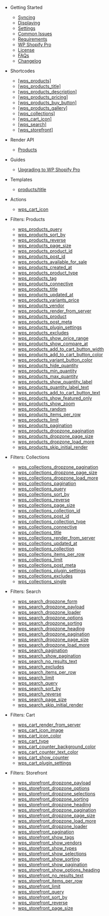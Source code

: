 -  <span class="section-getting-started">Getting Started</span>

   -  [Syncing](getting-started/syncing.md)
   -  [Displaying](getting-started/displaying.md)
   -  [Settings](getting-started/settings.md)
   -  [Common Issues](getting-started/common-issues.md)
   -  [Requirements](getting-started/requirements.md)
   -  [WP Shopify Pro](getting-started/wp-shopify-pro.md)
   -  [License](getting-started/license.md)
   -  [FAQs](getting-started/faqs.md)
   -  [Changelog](getting-started/changelog.md)

*  <span class="section-shortcodes">Shortcodes</span>

   -  [[wps_products]](shortcodes/wps_products.md)
   -  [[wps_products_title]](shortcodes/wps_products_title.md)
   -  [[wps_products_description]](shortcodes/wps_products_description.md)
   -  [[wps_products_pricing]](shortcodes/wps_products_pricing.md)
   -  [[wps_products_buy_button]](shortcodes/wps_products_buy_button.md)
   -  [[wps_products_gallery]](shortcodes/wps_products_gallery.md)
   -  [[wps_collections]](shortcodes/wps_collections.md)
   -  [[wps_cart_icon]](shortcodes/wps_cart_icon.md)
   -  [[wps_search]](shortcodes/wps_search.md)
   -  [[wps_storefront]](shortcodes/wps_storefront.md)

*  <span class="section-render-api">Render API</span>

   -  [Products](render-api/products.md)

*  <span class="section-guides">Guides</span>

   -  [Upgrading to WP Shopify Pro](guides/upgrading-to-pro.md)

*  <span class="section-templates">Templates</span>

   -  [products/title](templates/products/title.md)

*  <span class="section-actions">Actions</span>

   -  [wps_cart_icon](actions/wps_cart_icon.md)

*  <span class="section-filters">Filters: Products</span>

   -  [wps_products_query](filters/products/wps_products_query.md)
   -  [wps_products_sort_by](filters/products/wps_products_sort_by.md)
   -  [wps_products_reverse](filters/products/wps_products_reverse.md)
   -  [wps_products_page_size](filters/products/wps_products_page_size.md)
   -  [wps_products_product_id](filters/products/wps_products_product_id.md)
   -  [wps_products_post_id](filters/products/wps_products_post_id.md)
   -  [wps_products_available_for_sale](filters/products/wps_products_available_for_sale.md)
   -  [wps_products_created_at](filters/products/wps_products_created_at.md)
   -  [wps_products_product_type](filters/products/wps_products_product_type.md)
   -  [wps_products_tag](filters/products/wps_products_tag.md)
   -  [wps_products_connective](filters/products/wps_products_connective.md)
   -  [wps_products_title](filters/products/wps_products_title.md)
   -  [wps_products_updated_at](filters/products/wps_products_updated_at.md)
   -  [wps_products_variants_price](filters/products/wps_products_variants_price.md)
   -  [wps_products_vendor](filters/products/wps_products_vendor.md)
   -  [wps_products_render_from_server](filters/products/wps_products_render_from_server.md)
   -  [wps_products_product](filters/products/wps_products_product.md)
   -  [wps_products_post_meta](filters/products/wps_products_post_meta.md)
   -  [wps_products_plugin_settings](filters/products/wps_products_plugin_settings.md)
   -  [wps_products_excludes](filters/products/wps_products_excludes.md)
   -  [wps_products_show_price_range](filters/products/wps_products_show_price_range.md)
   -  [wps_products_show_compare_at](filters/products/wps_products_show_compare_at.md)
   -  [wps_products_add_to_cart_button_width](filters/products/wps_products_add_to_cart_button_width.md)
   -  [wps_products_add_to_cart_button_color](filters/products/wps_products_add_to_cart_button_color.md)
   -  [wps_products_variant_button_color](filters/products/wps_products_variant_button_color.md)
   -  [wps_products_hide_quantity](filters/products/wps_products_hide_quantity.md)
   -  [wps_products_min_quantity](filters/products/wps_products_min_quantity.md)
   -  [wps_products_max_quantity](filters/products/wps_products_max_quantity.md)
   -  [wps_products_show_quantity_label](filters/products/wps_products_show_quantity_label.md)
   -  [wps_products_quantity_label_text](filters/products/wps_products_quantity_label_text.md)
   -  [wps_products_add_to_cart_button_text](filters/products/wps_products_add_to_cart_button_text.md)
   -  [wps_products_show_featured_only](filters/products/wps_products_show_featured_only.md)
   -  [wps_products_show_zoom](filters/products/wps_products_show_zoom.md)
   -  [wps_products_random](filters/products/wps_products_random.md)
   -  [wps_products_items_per_row](filters/products/wps_products_items_per_row.md)
   -  [wps_products_limit](filters/products/wps_products_limit.md)
   -  [wps_products_pagination](filters/products/wps_products_pagination.md)
   -  [wps_products_dropzone_pagination](filters/products/wps_products_dropzone_pagination.md)
   -  [wps_products_dropzone_page_size](filters/products/wps_products_dropzone_page_size.md)
   -  [wps_products_dropzone_load_more](filters/products/wps_products_dropzone_load_more.md)
   -  [wps_products_skip_initial_render](filters/products/wps_products_skip_initial_render.md)

*  <span class="section-filters">Filters: Collections</span>

   -  [wps_collections_dropzone_pagination](filters/collections/wps_collections_dropzone_pagination.md)
   -  [wps_collections_dropzone_page_size](filters/collections/wps_collections_dropzone_page_size.md)
   -  [wps_collections_dropzone_load_more](filters/collections/wps_collections_dropzone_load_more.md)
   -  [wps_collections_pagination](filters/collections/wps_collections_pagination.md)
   -  [wps_collections_query](filters/collections/wps_collections_query.md)
   -  [wps_collections_sort_by](filters/collections/wps_collections_sort_by.md)
   -  [wps_collections_reverse](filters/collections/wps_collections_reverse.md)
   -  [wps_collections_page_size](filters/collections/wps_collections_page_size.md)
   -  [wps_collections_collection_id](filters/collections/wps_collections_collection_id.md)
   -  [wps_collections_post_id](filters/collections/wps_collections_post_id.md)
   -  [wps_collections_collection_type](filters/collections/wps_collections_collection_type.md)
   -  [wps_collections_connective](filters/collections/wps_collections_connective.md)
   -  [wps_collections_title](filters/collections/wps_collections_title.md)
   -  [wps_collections_render_from_server](filters/collections/wps_collections_render_from_server.md)
   -  [wps_collections_updated_at](filters/collections/wps_collections_updated_at.md)
   -  [wps_collections_collection](filters/collections/wps_collections_collection.md)
   -  [wps_collections_items_per_row](filters/collections/wps_collections_items_per_row.md)
   -  [wps_collections_limit](filters/collections/wps_collections_limit.md)
   -  [wps_collections_post_meta](filters/collections/wps_collections_post_meta.md)
   -  [wps_collections_plugin_settings](filters/collections/wps_collections_plugin_settings.md)
   -  [wps_collections_excludes](filters/collections/wps_collections_excludes.md)
   -  [wps_collections_single](filters/collections/wps_collections_single.md)

-  <span class="section-filters">Filters: Search</span>

   -  [wps_search_dropzone_form](filters/search/wps_search_dropzone_form.md)
   -  [wps_search_dropzone_payload](filters/search/wps_search_dropzone_payload.md)
   -  [wps_search_dropzone_loader](filters/search/wps_search_dropzone_loader.md)
   -  [wps_search_dropzone_options](filters/search/wps_search_dropzone_options.md)
   -  [wps_search_dropzone_sorting](filters/search/wps_search_dropzone_sorting.md)
   -  [wps_search_dropzone_heading](filters/search/wps_search_dropzone_heading.md)
   -  [wps_search_dropzone_pagination](filters/search/wps_search_dropzone_pagination.md)
   -  [wps_search_dropzone_page_size](filters/search/wps_search_dropzone_page_size.md)
   -  [wps_search_dropzone_load_more](filters/search/wps_search_dropzone_load_more.md)
   -  [wps_search_pagination](filters/search/wps_search_pagination.md)
   -  [wps_search_show_pagination](filters/search/wps_search_show_pagination.md)
   -  [wps_search_no_results_text](filters/search/wps_search_no_results_text.md)
   -  [wps_search_excludes](filters/search/wps_search_excludes.md)
   -  [wps_search_items_per_row](filters/search/wps_search_items_per_row.md)
   -  [wps_search_limit](filters/search/wps_search_limit.md)
   -  [wps_search_query](filters/search/wps_search_query.md)
   -  [wps_search_sort_by](filters/search/wps_search_sort_by.md)
   -  [wps_search_reverse](filters/search/wps_search_reverse.md)
   -  [wps_search_page_size](filters/search/wps_search_page_size.md)
   -  [wps_search_skip_initial_render](filters/search/wps_search_skip_initial_render.md)

-  <span class="section-filters">Filters: Cart</span>

   -  [wps_cart_render_from_server](filters/cart/wps_cart_render_from_server.md)
   -  [wps_cart_icon_image](filters/cart/wps_cart_icon_image.md)
   -  [wps_cart_icon_color](filters/cart/wps_cart_icon_color.md)
   -  [wps_cart_type](filters/cart/wps_cart_type.md)
   -  [wps_cart_counter_background_color](filters/cart/wps_cart_counter_background_color.md)
   -  [wps_cart_counter_text_color](filters/cart/wps_cart_counter_text_color.md)
   -  [wps_cart_show_counter](filters/cart/wps_cart_show_counter.md)
   -  [wps_cart_plugin_settings](filters/cart/wps_cart_plugin_settings.md)

-  <span class="section-filters">Filters: Storefront</span>

   -  [wps_storefront_dropzone_payload](filters/storefront/wps_storefront_dropzone_payload.md)
   -  [wps_storefront_dropzone_options](filters/storefront/wps_storefront_dropzone_options.md)
   -  [wps_storefront_dropzone_selections](filters/storefront/wps_storefront_dropzone_selections.md)
   -  [wps_storefront_dropzone_sorting](filters/storefront/wps_storefront_dropzone_sorting.md)
   -  [wps_storefront_dropzone_heading](filters/storefront/wps_storefront_dropzone_heading.md)
   -  [wps_storefront_dropzone_pagination](filters/storefront/wps_storefront_dropzone_pagination.md)
   -  [wps_storefront_dropzone_page_size](filters/storefront/wps_storefront_dropzone_page_size.md)
   -  [wps_storefront_dropzone_load_more](filters/storefront/wps_storefront_dropzone_load_more.md)
   -  [wps_storefront_dropzone_loader](filters/storefront/wps_storefront_dropzone_loader.md)
   -  [wps_storefront_pagination](filters/storefront/wps_storefront_pagination.md)
   -  [wps_storefront_show_tags](filters/storefront/wps_storefront_show_tags.md)
   -  [wps_storefront_show_vendors](filters/storefront/wps_storefront_show_vendors.md)
   -  [wps_storefront_show_types](filters/storefront/wps_storefront_show_types.md)
   -  [wps_storefront_show_selections](filters/storefront/wps_storefront_show_selections.md)
   -  [wps_storefront_show_sorting](filters/storefront/wps_storefront_show_sorting.md)
   -  [wps_storefront_show_pagination](filters/storefront/wps_storefront_show_pagination.md)
   -  [wps_storefront_show_options_heading](filters/storefront/wps_storefront_show_options_heading.md)
   -  [wps_storefront_no_results_text](filters/storefront/wps_storefront_no_results_text.md)
   -  [wps_storefront_items_per_row](filters/storefront/wps_storefront_items_per_row.md)
   -  [wps_storefront_limit](filters/storefront/wps_storefront_limit.md)
   -  [wps_storefront_query](filters/storefront/wps_storefront_query.md)
   -  [wps_storefront_sort_by](filters/storefront/wps_storefront_sort_by.md)
   -  [wps_storefront_reverse](filters/storefront/wps_storefront_reverse.md)
   -  [wps_storefront_page_size](filters/storefront/wps_storefront_page_size.md)
